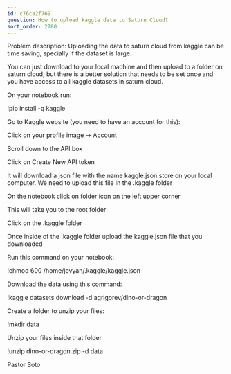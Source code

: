 ```yaml
---
id: c76ca2f769
question: How to upload kaggle data to Saturn Cloud?
sort_order: 2780
---
```


Problem description: Uploading the data to saturn cloud from kaggle can be time saving, specially if the dataset is large.

You can just download to your local machine and then upload to a folder on saturn cloud, but there is a better solution that needs to be set once and you have access to all kaggle datasets in saturn cloud.

On your notebook run:

!pip install -q kaggle

Go to Kaggle website (you need to have an account for this):

Click on your profile image -> Account

Scroll down to the API box

Click on Create New API token

It will download a json file with the name kaggle.json store on your local computer. We need to upload this file in the .kaggle folder

On the notebook click on folder icon on the left upper corner

This will take you to the root folder

Click on the .kaggle folder

Once inside of the .kaggle folder upload the kaggle.json file that you downloaded

Run this command on your notebook:

!chmod 600 /home/jovyan/.kaggle/kaggle.json

Download the data using this command:

!kaggle datasets download -d agrigorev/dino-or-dragon

Create a folder to unzip your files:

!mkdir data

Unzip your files inside that folder

!unzip dino-or-dragon.zip -d data

Pastor Soto

